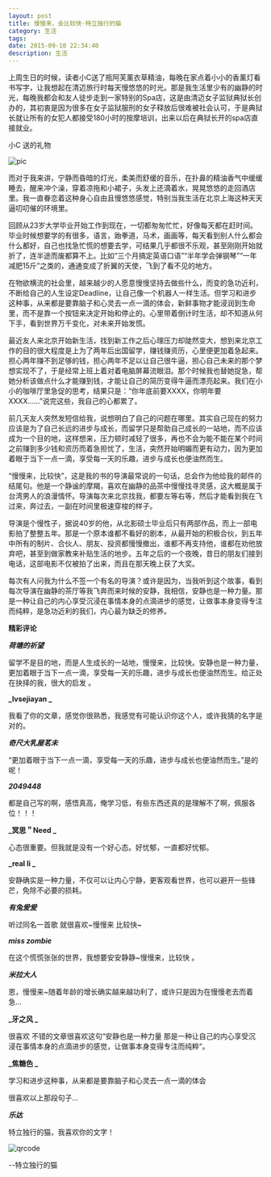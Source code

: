 ```yaml
---
layout: post
title: 慢慢来，会比较快-特立独行的猫
category: 生活
tags: 
date: 2015-09-10 22:34:40
description: 生活
---
```


上周生日的时候，读者小C送了瓶阿芙薰衣草精油，每晚在家点着小小的香薰灯看书写字，让我想起在清迈旅行时每天慢悠悠的时光。那是我生活里少有的幽静的时光，每晚我都会和友人徒步走到一家特别的Spa店，这是由清迈女子监狱典狱长创办的，其初衷是因为很多在女子监狱服刑的女子释放后很难被社会认可，于是典狱长就让所有的女犯人都接受180小时的按摩培训，出来以后在典狱长开的spa店直接就业。

小C 送的礼物

![pic](http://7xlkoc.com1.z0.glb.clouddn.com/慢慢来.jpg)

而对于我来讲，宁静而昏暗的灯光，柔美而舒缓的音乐，在扑鼻的精油香气中缓缓睡去，醒来冲个澡，穿着凉拖和小裙子，头发上还滴着水，晃晃悠悠的走回酒店里。我一直眷恋着这种身心自由且慢悠悠感觉，特别当我生活在北京上海这种天天逼叨叨催的环境里。

回顾从23岁大学毕业开始工作到现在，一切都匆匆忙忙，好像每天都在赶时间。毕业时候想要学的有很多，语言，跆拳道，马术，画画等，每天看到别人什么都会什么都好，自己也找急忙慌的想要去学，可结果几乎都很不乐观，甚至刚刚开始就折了，连半途而废都算不上。比如“三个月搞定英语口语”“半年学会弹钢琴”“一年减肥15斤”之类的，通通变成了折翼的天使，飞到了看不见的地方。

在物欲横流的社会里，越来越少的人愿意慢慢坚持去做些什么，而变的急功近利，不断给自己的人生设定Deadline，让自己像一个机器人一样生活。但学习和进步这种事，从来都是要靠脑子和心灵去一点一滴的体会，新鲜事物才能浸润到生命里，而不是靠一个按钮来决定开始和停止的。心里带着倒计时生活，却不知道从何下手，看到世界万千变化，对未来开始发慌。

最近友人来北京开始新生活，找到新工作之后心理压力却陡然变大，想到来北京工作的目的很大程度是上为了两年后出国留学，赚钱赚资历，心里便更加着急起来。担心两年赚不到足够的钱，担心两年不足以让自己很牛逼，担心自己未来的那个梦想实现不了，于是经常上班上着对着电脑屏幕流眼泪。那个时候我也替她捉急，帮她分析该做点什么才能赚到钱，才能让自己的简历变得牛逼而漂亮起来。我们在小小的咖啡厅里急促的思考，结果只是：“你年底前要XXXX，你明年要XXXX……”说完这些，我自己的心都累了。

前几天友人突然发短信给我，说想明白了自己的问题在哪里。其实自己现在的努力应该是为了自己长远的进步与成长，而留学只是帮助自己成长的一站地，而不应该成为一个目的地，这样想来，压力顿时减轻了很多，再也不会为能不能在某个时间之前赚到多少钱和资历而着急担忧了，生活，突然开始明媚而更有动力，因为更加着眼于当下一点一滴，享受每一天的乐趣，进步与成长也便油然而生。

“慢慢来，比较快”，这是我的书的导演最常说的一句话，总会作为他给我的邮件的结尾句。他是一个静谧的摩羯，喜欢在幽静的品茶中慢慢找寻灵感，这大概是属于台湾男人的浪漫情怀。导演每次来北京找我，都要左等右等，然后才能看到我在飞过来，奔过去，一副在时间里极速穿梭的样子。

导演是个慢性子，据说40岁的他，从北影硕士毕业后只有两部作品，而上一部电影拍了整整五年。那是一个原本谁都不看好的剧本，从最开始的积极合伙，到五年中所有的制片、合伙人、朋友、投资都慢慢撤出，谁都不再支持他，谁都在劝他放弃吧，甚至到做家教来补贴生活的地步。五年之后的一个夜晚，昔日的朋友们接到电话，这部电影不仅被拍了出来，而且在那天晚上获了大奖。

每次有人问我为什么不签一个有名的导演？或许是因为，当我听到这个故事，看到每次导演在幽静的茶厅等我飞奔而来时候的安静，我相信，安静也是一种力量。那是一种让自己的内心享受沉浸在事情本身的点滴进步的感觉，让做事本身变得专注而纯粹，是急功近利的我们，内心最为缺乏的修养。

**精彩评论**

**_荷塘的祈望_**

留学不是目的地，而是人生成长的一站地，慢慢来，比较快。安静也是一种力量，更加着眼于当下一点一滴，享受每一天的乐趣，进步与成长也便油然而生。给正处在抉择的我，很大的启发 。

**_lvsejiayan  _**

我看了你的文章，感觉你很熟悉，我感觉有可能认识你这个人，或许我猜的名字是对的。

**_奇尺大乳屋茗未_**

“更加着眼于当下一点一滴，享受每一天的乐趣，进步与成长也便油然而生。”是的呢！

**_2049448_**

都是自己写的啊，感悟真高，俺学习低，有些东西还真的是理解不了啊，佩服各位！！！

**_冥思＂Need  _**

心态很重要。但我就是没有一个好心态。好忧郁，一直都好忧郁。

**_real li  _**

安静确实是一种力量，不仅可以让内心宁静，更客观看世界，也可以避开一些锋芒，免除不必要的损耗。

**_有兔爰爰_**

听过同名一首歌 就很喜欢~慢慢来 比较快~

**_miss zombie_**

在这个慌慌张张的世界，我想要安安静静~慢慢来，比较快 。

**_米拉大人_**

恩，慢慢来~随着年龄的增长确实越来越功利了，或许只是因为在慢慢老去而着急... 

**_牙之风 _**

很喜欢 不错的文章很喜欢这句“安静也是一种力量 那是一种让自己的内心享受沉浸在事情本身的点滴进步的感觉，让做事本身变得专注而纯粹“。

**_焦糖色 _**

学习和进步这种事，从来都是要靠脑子和心灵去一点一滴的体会

很喜欢以上那段句子...

**_乐达_**

特立独行的猫，我喜欢你的文字！

![qrcode](http://7xlkoc.com1.z0.glb.clouddn.com/wp-content/uploads/2015/09/2015091014285198.jpg)

--特立独行的猫